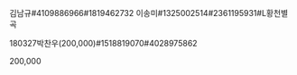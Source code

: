 김남규#4109886966#1819462732
이송미#1325002514#2361195931#L황천별곡

180327박찬우(200,000)#1518819070#4028975862

200,000
